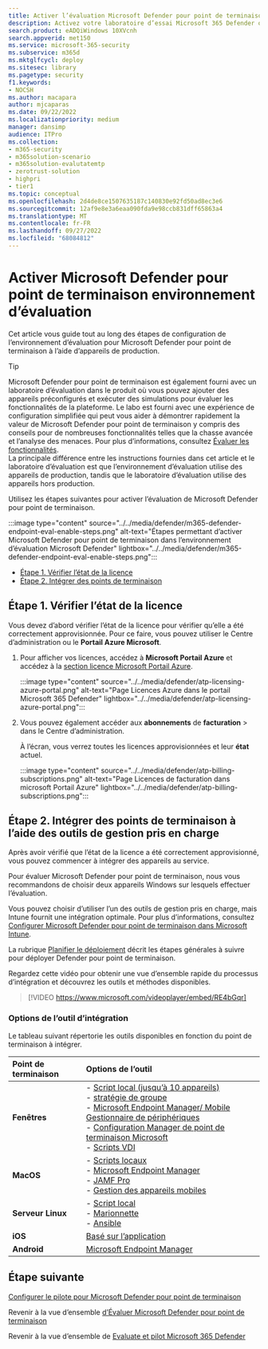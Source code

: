 ```yaml
---
title: Activer l’évaluation Microsoft Defender pour point de terminaison
description: Activez votre laboratoire d’essai Microsoft 365 Defender ou votre environnement pilote, notamment la vérification de l’état de la licence et l’intégration des points de terminaison
search.product: eADQiWindows 10XVcnh
search.appverid: met150
ms.service: microsoft-365-security
ms.subservice: m365d
ms.mktglfcycl: deploy
ms.sitesec: library
ms.pagetype: security
f1.keywords:
- NOCSH
ms.author: macapara
author: mjcaparas
ms.date: 09/22/2022
ms.localizationpriority: medium
manager: dansimp
audience: ITPro
ms.collection:
- m365-security
- m365solution-scenario
- m365solution-evalutatemtp
- zerotrust-solution
- highpri
- tier1
ms.topic: conceptual
ms.openlocfilehash: 2d4de8ce1507635187c140830e92fd50ad8ec3e6
ms.sourcegitcommit: 12af9e8e3a6eaa090fda9e98ccb831dff65863a4
ms.translationtype: MT
ms.contentlocale: fr-FR
ms.lasthandoff: 09/27/2022
ms.locfileid: "68084812"
---
```

# <a name="enable-microsoft-defender-for-endpoint-evaluation-environment"></a>Activer Microsoft Defender pour point de terminaison environnement d’évaluation


Cet article vous guide tout au long des étapes de configuration de l’environnement d’évaluation pour Microsoft Defender pour point de terminaison à l’aide d’appareils de production. 


> [!TIP]
> Microsoft Defender pour point de terminaison est également fourni avec un laboratoire d’évaluation dans le produit où vous pouvez ajouter des appareils préconfigurés et exécuter des simulations pour évaluer les fonctionnalités de la plateforme. Le labo est fourni avec une expérience de configuration simplifiée qui peut vous aider à démontrer rapidement la valeur de Microsoft Defender pour point de terminaison y compris des conseils pour de nombreuses fonctionnalités telles que la chasse avancée et l’analyse des menaces. Pour plus d’informations, consultez [Évaluer les fonctionnalités](../defender-endpoint/evaluation-lab.md). <br> La principale différence entre les instructions fournies dans cet article et le laboratoire d’évaluation est que l’environnement d’évaluation utilise des appareils de production, tandis que le laboratoire d’évaluation utilise des appareils hors production. 

Utilisez les étapes suivantes pour activer l’évaluation de Microsoft Defender pour point de terminaison.

:::image type="content" source="../../media/defender/m365-defender-endpoint-eval-enable-steps.png" alt-text="Étapes permettant d’activer Microsoft Defender pour point de terminaison dans l’environnement d’évaluation Microsoft Defender" lightbox="../../media/defender/m365-defender-endpoint-eval-enable-steps.png":::

- [Étape 1. Vérifier l’état de la licence](#step-1-check-license-state)
- [Étape 2. Intégrer des points de terminaison](#step-2-onboard-endpoints-using-any-of-the-supported-management-tools)


## <a name="step-1-check-license-state"></a>Étape 1. Vérifier l’état de la licence

Vous devez d’abord vérifier l’état de la licence pour vérifier qu’elle a été correctement approvisionnée. Pour ce faire, vous pouvez utiliser le Centre d’administration ou le **Portail Azure Microsoft**.


1. Pour afficher vos licences, accédez à **Microsoft Portail Azure** et accédez à la [section licence Microsoft Portail Azure](https://portal.azure.com/#blade/Microsoft_AAD_IAM/LicensesMenuBlade/Products).

   :::image type="content" source="../../media/defender/atp-licensing-azure-portal.png" alt-text="Page Licences Azure dans le portail Microsoft 365 Defender" lightbox="../../media/defender/atp-licensing-azure-portal.png":::

1. Vous pouvez également accéder aux **abonnements** de **facturation** >  dans le Centre d’administration.

    À l’écran, vous verrez toutes les licences approvisionnées et leur **état** actuel.

    :::image type="content" source="../../media/defender/atp-billing-subscriptions.png" alt-text="Page Licences de facturation dans microsoft Portail Azure" lightbox="../../media/defender/atp-billing-subscriptions.png":::
    

## <a name="step-2-onboard-endpoints-using-any-of-the-supported-management-tools"></a>Étape 2. Intégrer des points de terminaison à l’aide des outils de gestion pris en charge

Après avoir vérifié que l’état de la licence a été correctement approvisionné, vous pouvez commencer à intégrer des appareils au service. 

Pour évaluer Microsoft Defender pour point de terminaison, nous vous recommandons de choisir deux appareils Windows sur lesquels effectuer l’évaluation.

Vous pouvez choisir d’utiliser l’un des outils de gestion pris en charge, mais Intune fournit une intégration optimale. Pour plus d’informations, consultez [Configurer Microsoft Defender pour point de terminaison dans Microsoft Intune](/mem/intune/protect/advanced-threat-protection-configure#enable-microsoft-defender-for-endpoint-in-intune).

La rubrique [Planifier le déploiement](../defender-endpoint/deployment-strategy.md) décrit les étapes générales à suivre pour déployer Defender pour point de terminaison.  

Regardez cette vidéo pour obtenir une vue d’ensemble rapide du processus d’intégration et découvrez les outils et méthodes disponibles.

> [!VIDEO https://www.microsoft.com/videoplayer/embed/RE4bGqr]

### <a name="onboarding-tool-options"></a>Options de l’outil d’intégration

Le tableau suivant répertorie les outils disponibles en fonction du point de terminaison à intégrer.

| Point de terminaison | Options de l’outil |
|:---|:---|
| **Fenêtres** |- [Script local (jusqu’à 10 appareils)](../defender-endpoint/configure-endpoints-script.md)<br/>- [stratégie de groupe](../defender-endpoint/configure-endpoints-gp.md)<br/>- [Microsoft Endpoint Manager/ Mobile Gestionnaire de périphériques](../defender-endpoint/configure-endpoints-mdm.md)<br/>- [Configuration Manager de point de terminaison Microsoft](../defender-endpoint/configure-endpoints-sccm.md)<br/>- [Scripts VDI](../defender-endpoint/configure-endpoints-vdi.md) |
| **MacOS** | - [Scripts locaux](../defender-endpoint/mac-install-manually.md)<br/>- [Microsoft Endpoint Manager](../defender-endpoint/mac-install-with-intune.md)<br/>- [JAMF Pro](../defender-endpoint/mac-install-with-jamf.md)<br/>- [Gestion des appareils mobiles](../defender-endpoint/mac-install-with-other-mdm.md) |
| **Serveur Linux** | - [Script local](../defender-endpoint/linux-install-manually.md)<br/>- [Marionnette](../defender-endpoint/linux-install-with-puppet.md)<br/>- [Ansible](../defender-endpoint/linux-install-with-ansible.md) |
| **iOS** | [Basé sur l’application](../defender-endpoint/ios-install.md) |
| **Android** | [Microsoft Endpoint Manager](../defender-endpoint/android-intune.md) |



## <a name="next-step"></a>Étape suivante
[Configurer le pilote pour Microsoft Defender pour point de terminaison](eval-defender-endpoint-pilot.md)
 
Revenir à la vue d’ensemble [d’Évaluer Microsoft Defender pour point de terminaison](eval-defender-endpoint-overview.md)

Revenir à la vue d’ensemble de [Evaluate et pilot Microsoft 365 Defender](eval-overview.md)
